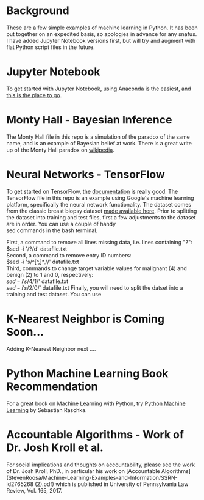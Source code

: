 # Background
These are a few simple examples of machine learning in Python.
It has been put together on an expedited basis, so apologies in advance for any snafus.
I have added Jupyter Notebook versions first, but will try and augment with 
flat Python script files in the future. 

# Jupyter Notebook
To get started with Jupyter Notebook, using Anaconda is the easiest, 
and <a href="http://jupyter.org/install.html">this is the place to go</a>.

# Monty Hall - Bayesian Inference
The Monty Hall file in this repo is a simulation of the paradox of the same name, 
and is an example of Bayesian belief at work.
There is a great write up of the Monty Hall paradox on <a href="https://en.wikipedia.org/wiki/Monty_Hall_problem">wikipedia</a>.

# Neural Networks - TensorFlow
To get started on TensorFlow, the <a href="https://www.tensorflow.org/get_started/os_setup">documentation</a> is really good.
The TensorFlow file in this repo is an example using Google's machine learning platform,
specifically the neural network functionality.  The dataset comes from the classic breast
biopsy dataset <a href="https://archive.ics.uci.edu/ml/machine-learning-databases/breast-cancer-wisconsin/breast-cancer-wisconsin.data">made available here</a>.  Prior to splitting the dataset into training and test files, first a few adjustments to the dataset are in order. You can use a couple of handy   
sed commands in the bash terminal.  
  
First, a command to remove all lines missing data, i.e. lines containing "?":  
$sed -i '/?/d' datafile.txt  
Second, a command to remove entry ID numbers:  
$sed -i 's/^[^,]*,//' datafile.txt  
Third, commands to change target variable values for malignant (4) and benign (2) to 1 and 0, respectively:  
$sed -i 's/4$/1/' datafile.txt  
$sed -i 's/2$/0/' datafile.txt
Finally, you will need to split the datset into a training and test dataset. You can use   

# K-Nearest Neighbor is Coming Soon...
Adding K-Nearest Neighbor next ....

# Python Machine Learning Book Recommendation
For a great book on Machine Learning with Python, try <a href="https://www.amazon.com/Python-Machine-Learning-Sebastian-Raschka/dp/1783555130/">Python Machine Learning</a> by Sebastian Raschka.

# Accountable Algorithms - Work of Dr. Josh Kroll et al.
For social implications and thoughts on accountability, 
please see the work of Dr. Josh Kroll, PhD., in particular his work on 
[Accountable Algorithms](StevenRoosa/Machine-Learning-Examples-and-Information/SSRN-id2765268 (2).pdf) which is published in University of Pennsylvania Law Review, Vol. 165, 2017. 
